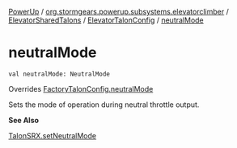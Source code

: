 [PowerUp](../../../index.md) / [org.stormgears.powerup.subsystems.elevatorclimber](../../index.md) / [ElevatorSharedTalons](../index.md) / [ElevatorTalonConfig](index.md) / [neutralMode](./neutral-mode.md)

# neutralMode

`val neutralMode: NeutralMode`

Overrides [FactoryTalonConfig.neutralMode](../../../org.stormgears.utils.talons/-factory-talon-config/neutral-mode.md)

Sets the mode of operation during neutral throttle output.

**See Also**

[TalonSRX.setNeutralMode](#)

